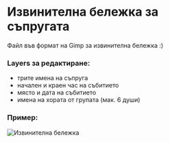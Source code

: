 # Извинителна бележка за съпругата

Файл във формат на Gimp за извинителна бележка :)

### Layers за редактиране:
- трите имена на съпруга
- начален и краен час на събитието
- място и дата на събитието
- имена на хората от групата (мак. 6 души)

### Пример:
![Извинителна бележка](https://vmanchev.github.io/izvinitelna-belejka/izvinitelna-belejka.png)